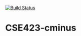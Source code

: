 [![Build Status](https://travis-ci.org/vgf89/CSE423-cminus.svg?branch=Assignment3)](https://travis-ci.org/vgf89/CSE423-cminus)

# CSE423-cminus